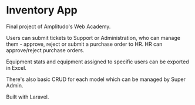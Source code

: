 <h1>Inventory App</h1>

Final project of Amplitudo's Web Academy.

Users can submit tickets to Support or Administration, who can manage them - approve, reject or submit a purchase order to HR. HR can approve/reject purchase orders.

Equipment stats and equipment assigned to specific users can be exported in Excel.

There's also basic CRUD for each model which can be managed by Super Admin.

Built with Laravel.
